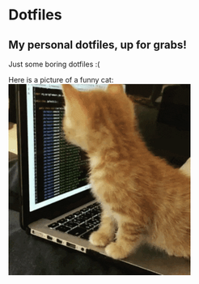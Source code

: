 # Dotfiles
My personal dotfiles, up for grabs!
---
Just some boring dotfiles :(

Here is a picture of a funny cat:
![alt text](https://github.com/Sesam31/Dotfiles/blob/master/funnycat.gif?raw=true)
